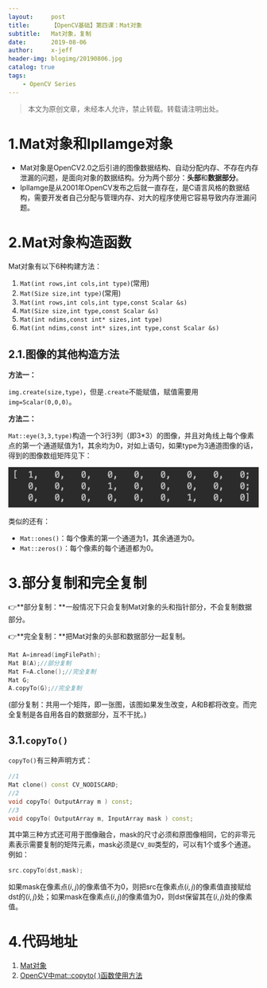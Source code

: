 ```yaml
---
layout:     post
title:      【OpenCV基础】第四课：Mat对象
subtitle:   Mat对象，复制
date:       2019-08-06
author:     x-jeff
header-img: blogimg/20190806.jpg
catalog: true
tags:
    - OpenCV Series
---
```

>本文为原创文章，未经本人允许，禁止转载。转载请注明出处。

# 1.Mat对象和IplIamge对象

* Mat对象是OpenCV2.0之后引进的图像数据结构、自动分配内存、不存在内存泄漏的问题，是面向对象的数据结构。分为两个部分：**头部**和**数据部分**。
* IplIamge是从2001年OpenCV发布之后就一直存在，是C语言风格的数据结构，需要开发者自己分配与管理内存、对大的程序使用它容易导致内存泄漏问题。

# 2.Mat对象构造函数

Mat对象有以下6种构建方法：

1. `Mat(int rows,int cols,int type)`(常用)
2. `Mat(Size size,int type)`(常用)
3. `Mat(int rows,int cols,int type,const Scalar &s)`
4. `Mat(Size size,int type,const Scalar &s)`
5. `Mat(int ndims,const int* sizes,int type)`
6. `Mat(int ndims,const int* sizes,int type,const Scalar &s)`

## 2.1.图像的其他构造方法

**方法一：**

`img.create(size,type)`，但是`.create`不能赋值，赋值需要用`img=Scalar(0,0,0)`。

**方法二：**

`Mat::eye(3,3,type)`构造一个3行3列（即3*3）的图像，并且对角线上每个像素点的第一个通道赋值为1，其余均为0，对如上语句，如果type为3通道图像的话，得到的图像数组矩阵见下：

![](https://github.com/x-jeff/BlogImage/raw/master/OpenCVSeries/Lesson4/4x1.png)

类似的还有：

* `Mat::ones()`：每个像素的第一个通道为1，其余通道为0。
* `Mat::zeros()`：每个像素的每个通道都为0。

# 3.部分复制和完全复制

👉**部分复制：**一般情况下只会复制Mat对象的头和指针部分，不会复制数据部分。

👉**完全复制：**把Mat对象的头部和数据部分一起复制。

```c++
Mat A=imread(imgFilePath);
Mat B(A);//部分复制
Mat F=A.clone();//完全复制
Mat G;
A.copyTo(G);//完全复制
```

(部分复制：共用一个矩阵，即一张图，该图如果发生改变，A和B都将改变。而完全复制是各自用各自的数据部分，互不干扰。)

## 3.1.`copyTo()`

`copyTo()`有三种声明方式：

```c++
//1
Mat clone() const CV_NODISCARD;
//2
void copyTo( OutputArray m ) const;
//3
void copyTo( OutputArray m, InputArray mask ) const;
```

其中第三种方式还可用于图像融合，mask的尺寸必须和原图像相同，它的非零元素表示需要复制的矩阵元素，mask必须是`CV_8U`类型的，可以有1个或多个通道。例如：

```c++
src.copyTo(dst,mask);
```

如果mask在像素点$(i,j)$的像素值不为0，则把src在像素点$(i,j)$的像素值直接赋给dst的$(i,j)$处；如果mask在像素点$(i,j)$的像素值为0，则dst保留其在$(i,j)$处的像素值。

# 4.代码地址

1. [Mat对象](https://github.com/x-jeff/OpenCV_Code_Demo/tree/master/Demo4)
2. [OpenCV中mat::copyto( )函数使用方法](https://blog.csdn.net/NNNNNNNNNNNNY/article/details/52296827)